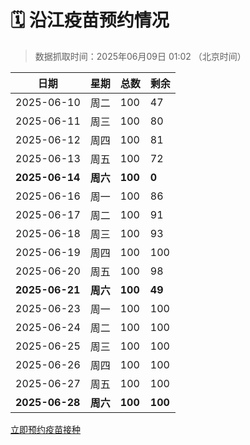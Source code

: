 # 🗓️ 沿江疫苗预约情况

> 数据抓取时间：2025年06月09日 01:02 （北京时间）

| 日期 | 星期 | 总数 | 剩余 |
|------|------|------|------|
| 2025-06-10 | 周二 | 100 | 47 |
| 2025-06-11 | 周三 | 100 | 80 |
| 2025-06-12 | 周四 | 100 | 81 |
| 2025-06-13 | 周五 | 100 | 72 |
| **2025-06-14** | **周六** | **100** | **0** |
| 2025-06-16 | 周一 | 100 | 86 |
| 2025-06-17 | 周二 | 100 | 91 |
| 2025-06-18 | 周三 | 100 | 93 |
| 2025-06-19 | 周四 | 100 | 100 |
| 2025-06-20 | 周五 | 100 | 98 |
| **2025-06-21** | **周六** | **100** | **49** |
| 2025-06-23 | 周一 | 100 | 100 |
| 2025-06-24 | 周二 | 100 | 100 |
| 2025-06-25 | 周三 | 100 | 100 |
| 2025-06-26 | 周四 | 100 | 100 |
| 2025-06-27 | 周五 | 100 | 100 |
| **2025-06-28** | **周六** | **100** | **100** |


<div class="button-container">
<a class="btn" href="http://yfzweb.ishequ.net/#/login" target="_blank">立即预约疫苗接种</a>
</div>
